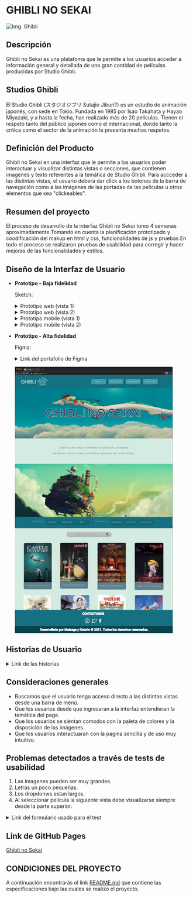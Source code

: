 # GHIBLI NO SEKAI

![Img. Ghibli](https://hips.hearstapps.com/hmg-prod.s3.amazonaws.com/images/ghibli2-1548333192.jpg)

## Descripción

Ghibli no Sekai es una platafoma que le permite a los usuarios acceder a información general y detallada de una gran cantidad de películas producidas por Studio Ghibli.

## Studios Ghibli

El Studio Ghibli (スタジオジブリ Sutajio Jiburi?) es un estudio de animación japonés, con sede en Tokio. Fundada en 1985 por Isao Takahata y Hayao Miyazaki, y a hasta la fecha, han realizado más de 20 películas. Tienen el respeto tanto del público japonés como el internacional, donde tanto la crítica como el sector de la animación le presenta muchos respetos.

##  Definición del Producto 



Ghibli no Sekai en una interfaz que le permite a los usuarios poder interactuar y visualizar distintas vistas o secciones, que contienen imagenes y texto referentes a la temática de Studio Ghibli. Para accceder a las distintas vistas, el usuario deberá dar click a los botones de la barra de navegación como a las imágenes de las portadas de las películas u otros elementos que sea "clickeables". 

##  Resumen del proyecto

El proceso de desarrollo de la interfaz Ghibli no Sekai tomo 4 semanas aproximadamente.Tomando en cuenta la planificación prototipado y cóodificación del makup en html y css, funcionalidades de js y pruebas.En todo el proceso se realizaron pruebas de usabilidad para corregir y hacer mejoras de las funcionalidades y estilos.

## Diseño de la Interfaz de Usuario

- **Prototipo - Baja fidelidad**

  <p>Sketch:</p>
  <details><summary>Prototipo web (vista 1)</summary><p>

    ![Prototipo baja fidelidad web](src/imgReadme/prototipo-1web.jpeg)
  </p></details>

  <details><summary>Prototipo web (vista 2)</summary><p>

    ![Prototipo baja fidelidad web](src/imgReadme/prototipo-2web.jpeg)
  </p></details>

  <details><summary>Prototipo mobile (vista 1)</summary><p>

    ![Prototipo baja fidelidad mobile](src/imgReadme/prototipo-1mobile.jpeg) 
  </p></details>

  <details><summary>Prototipo mobile (vista 2)</summary><p>

    ![Prototipo baja fidelidad mobile](src/imgReadme/prototipo-2mobile.jpeg)
  </p></details>
</p>

- **Prototipo - Alta fidelidad**
  <p>Figma:</p>

  <details><summary>Link del portafolio de Figma </summary><p>

    * [Portafolio con los prototipos por cada Sprint](https://www.figma.com/file/Jrh6cG8fDrsgbElrL30FNu/Data-lovers---Team-K%26M?node-id=0%3A1)  
  </p></details>

  ![Prototipo baja fidelidad mobile](src/imgReadme/finalView1.PNG) 
</p>

## Historias de Usuario
  <details><summary>Link de las historias</summary><p>

   * [Historias de Usuario](https://docs.google.com/document/d/16qly3qnbOpn1K6DCBMk4-HYfJXRKFt7pBAau-bxgvAg/edit)  
  </p></details>
</p>

## Consideraciones generales

* Buscamos que el usuario tenga acceso directo a las distintas vistas desde una barra de menú.
* Que los usuarios desde que ingresaran a la interfaz entendieran la temática del page.
* Que los usuarios se sientan comodos con la paleta de colores y la disposición de las imágenes.
* Que los usuarios interactuaran con la pagina sencilla y de uso muy intuitivo. 

## Problemas detectados a través de tests de usabilidad
1. Las imagenes pueden ser muy grandes.
2. Letras un poco pequeñas.
3. Los dropdonws estan largos.
4. Al seleccionar película la siguiente vista debe visualizarse siempre desde la parte superior.

<details><summary>Link del formulario usado para el test</summary><p>

  * [formulario](https://docs.google.com/forms/d/1CJleVUI6vlU0zUtJsPCDKG6XVD9zySLm_U_sG91EO1Y/viewform?edit_requested=true&fbzx=-1130660339603111466)  
</p></details>

## Link de GitHub Pages 
[Ghibli no Sekai](https://pandartist93.github.io/LIM016-data-lovers/)

## CONDICIONES DEL PROYECTO 

A continuación encontrarás el link [README.md](https://github.com/Laboratoria/LIM016-data-lovers) que contiene las especificaciones bajo las cuales se realizo el proyecto. 

